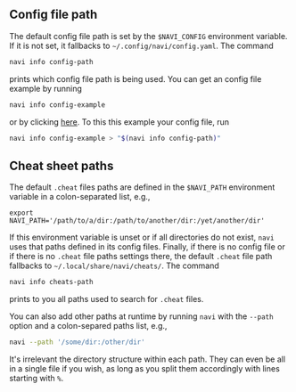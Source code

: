 ## Config file path

The default config file path is set by the `$NAVI_CONFIG` environment variable. If it is not set, it fallbacks to `~/.config/navi/config.yaml`. The command
```sh
navi info config-path
```
prints which config file path is being used. You can get an config file example by running
```sh
navi info config-example
```
or by clicking [here](./config_file_example.yaml). To this this example your config file, run

```sh
navi info config-example > "$(navi info config-path)"
```
## Cheat sheet paths

The default `.cheat` files paths are defined in the `$NAVI_PATH` environment variable in a colon-separated list, e.g.,
```
export NAVI_PATH='/path/to/a/dir:/path/to/another/dir:/yet/another/dir'
```
If this environment variable is unset or if all directories do not exist, `navi` uses that paths defined in its config files. Finally, if there is no config file or if there is no `.cheat` file paths settings there, the default `.cheat` file path fallbacks to `~/.local/share/navi/cheats/`. The command
```sh
navi info cheats-path
```
prints to you all paths used to search for `.cheat` files. 

You can also add other paths at runtime by running `navi` with the `--path` option and a colon-separed paths list, e.g.,
```sh
navi --path '/some/dir:/other/dir'
```
It's irrelevant the directory structure within each path. They can even be all in a single file if you wish, as long as you split them accordingly with lines starting with `%`.
